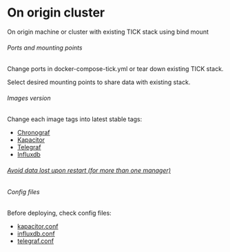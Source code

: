 # On origin cluster

On origin machine or cluster with existing TICK stack using bind mount

###### Ports and mounting points

Change ports in docker-compose-tick.yml or tear down existing TICK stack.

Select desired mounting points to share data with existing stack.

###### Images version

Change each image tags into latest stable tags:
   - [Chronograf](https://hub.docker.com/r/library/chronograf/tags/)
   - [Kapacitor](https://hub.docker.com/r/library/kapacitor/tags/)
   - [Telegraf](https://hub.docker.com/r/library/telegraf/tags/)
   - [Influxdb](https://hub.docker.com/r/library/influxdb/tags/)

###### [Avoid data lost upon restart (for more than one manager)](https://gist.github.com/cdelaitre/85949d8b697359a319e30a678e23d8bd)

###### Config files

Before deploying, check config files:
   - [kapacitor.conf](https://github.com/influxdata/sandbox/blob/master/kapacitor/config/kapacitor.conf)
   - [influxdb.conf](https://github.com/influxdata/sandbox/blob/master/influxdb/config/influxdb.conf)
   - [telegraf.conf](https://github.com/influxdata/sandbox/blob/master/telegraf/telegraf.conf)
